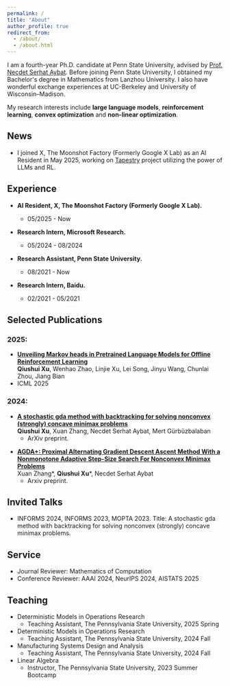```yaml
---
permalink: /
title: "About"
author_profile: true
redirect_from: 
  - /about/
  - /about.html
---
```


I am a fourth-year Ph.D. candidate at Penn State University, advised by [Prof. Necdet Serhat Aybat](https://nsaybat.org/). Before joining Penn State University, I obtained my Bachelor's degree in Mathematics from Lanzhou University. I also have wonderful exchange experiences at UC-Berkeley and University of Wisconsin–Madison. 

My research interests include **large language models**, **reinforcement learning**, **convex optimization** and **non-linear optimization**.

## News
- I joined X, The Moonshot Factory (Formerly Google X Lab) as an AI Resident in May 2025, working on [Tapestry](https://x.company/projects/tapestry/) project utilizing the power of LLMs and RL.
  
## Experience
- **AI Resident, X, The Moonshot Factory (Formerly Google X Lab).** 
  - 05/2025 - Now
  
- **Research Intern, Microsoft Research.** 
  - 05/2024 - 08/2024

- **Research Assistant, Penn State University.**
  - 08/2021 - Now

- **Research Intern, Baidu.**
  - 02/2021 - 05/2021

## Selected Publications
### 2025:
- [**Unveiling Markov heads in Pretrained Language Models for Offline Reinforcement Learning**](https://arxiv.org/pdf/2409.06985)  
**Qiushui Xu**, Wenhao Zhao, Linjie Xu, Lei Song, Jinyu Wang, Chunlai Zhou, Jiang Bian
- ICML 2025

### 2024:

- [**A stochastic gda method with backtracking for solving nonconvex (strongly) concave minimax problems**](https://arxiv.org/pdf/2403.07806)  
**Qiushui Xu**, Xuan Zhang, Necdet Serhat Aybat, Mert Gürbüzbalaban
  - ArXiv preprint.

<!-- - [**Enhancing Cross-domain Pre-Trained Decision Transformers with Adaptive Attention**](https://arxiv.org/pdf/2409.06985)  
Wenhao Zhao, **Qiushui Xu**, Linjie Xu, Lei Song, Jinyu Wang, Chunlai Zhou, Jiang Bian
  - ArXiv preprint. -->

- [**AGDA+: Proximal Alternating Gradient Descent Ascent Method With a Nonmonotone Adaptive Step-Size Search For Nonconvex Minimax Problems**](https://arxiv.org/pdf/2406.14371)  
Xuan Zhang\*, **Qiushui Xu**\*, Necdet Serhat Aybat
  - Arxiv preprint.


## Invited Talks<a id="talks"></a>

- INFORMS 2024, INFORMS 2023, MOPTA 2023. Title: A stochastic gda method with backtracking for solving nonconvex (strongly) concave minimax problems.

## Service

- Journal Reviewer: Mathematics of Computation
- Conference Reviewer: AAAI 2024, NeurIPS 2024, AISTATS 2025


## Teaching

- Deterministic Models in Operations Research
  - Teaching Assistant, The Pennsylvania State University, 2025 Spring
- Deterministic Models in Operations Research
  - Teaching Assistant, The Pennsylvania State University, 2024 Fall
- Manufacturing Systems Design and Analysis
  - Teaching Assistant, The Pennsylvania State University, 2024 Fall
- Linear Algebra
  - Instructor, The Pennsylvania State University, 2023 Summer Bootcamp
